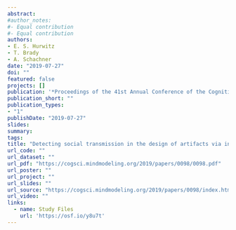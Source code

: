 ```yaml
---
abstract: 
#author_notes:
#- Equal contribution
#- Equal contribution
authors:
- E. S. Hurwitz
- T. Brady
- A. Schachner 
date: "2019-07-27"
doi: ""
featured: false
projects: []
publication: '*Proceedings of the 41st Annual Conference of the Cognitive Science Society, 457-463*. Montreal, CA: Cognitive Science Society'
publication_short: ""
publication_types:
- "1"
publishDate: "2019-07-27"
slides: 
summary: 
tags:
title: "Detecting social transmission in the design of artifacts via inverse planning"
url_code: ""
url_dataset: ""
url_pdf: "https://cogsci.mindmodeling.org/2019/papers/0098/0098.pdf"
url_poster: ""
url_project: ""
url_slides: ""
url_source: "https://cogsci.mindmodeling.org/2019/papers/0098/index.html"
url_video: ""
links:
  - name: Study Files
    url: 'https://osf.io/y8u7t'
---
```


